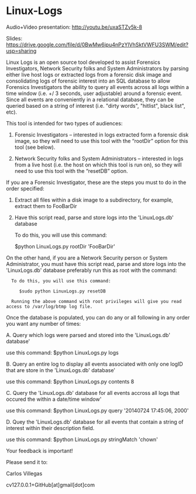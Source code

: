 Linux-Logs
==========

Audio+Video presentation: http://youtu.be/uxaSTZv5k-8

Slides: https://drive.google.com/file/d/0BwMw6ipu4nPzYlVhSktVWFU3SWM/edit?usp=sharing

Linux Logs is an open source tool developed to assist Forensics Investigators, Network Security folks and 
System Administrators by parsing either live host logs or extracted logs from a forensic disk image and 
consolidating logs of forensic interest into an SQL database to allow Forensics Investigators the ability 
to query all events across all logs within a time window (i.e. +/­ 3 seconds, user adjustable) around a 
forensic event. Since all events are conveniently in a relational database, they can be queried based on 
a string of interest (i.e. "dirty words", "hitlist", black list", etc).

This tool is intended for two types of audiences: 

1) Forensic Investigators – interested in logs extracted form a forensic disk image, so they will need to 
use this tool with the “­­rootDir” option for this tool (see below).

2) Network Security folks and System Administrators – interested in logs from a live host (i.e. the host 
on which this tool is run on), so they will need to use this tool with the “­­resetDB” option.


If you are a Forensic Investigator, these are the steps you must to do in the order specified:

   1. Extract all files within a disk image to a subdirectory, for example, extract them to FooBarDir

   2. Have this script read, parse and store logs into the 'LinuxLogs.db' database

      To do this, you will use this command:  

         $python LinuxLogs.py ­­rootDir 'FooBarDir' 


On the other hand, if you are a Network Security person or System Administrator, you must have this script 
read, parse and store logs into the 'LinuxLogs.db' database preferably run this as root with the command:

      To do this, you will use this command:

         $sudo python LinuxLogs.py ­­resetDB 

      Running the above command with root privileges will give you read access to /var/log/btmp log file.


Once the database is populated, you can do any or all following in any order you want any number of times:

A. Query which logs were parsed and stored into the 'LinuxLogs.db' database'

   use this command:  $python LinuxLogs.py ­­logs 

B. Query an entire log to display all events associated with only one logID that are store in the 'LinuxLogs.db'
   database'

   use this command:  $python LinuxLogs.py ­­contents 8 

C. Query the 'LinuxLogs.db' database for all events accross all logs that occured the within a date/time window'

   use this command:  $python LinuxLogs.py ­­query '2014­07­24 17:45:06, 2000'

D. Quey the 'LinuxLogs.db' database for all events that contain a string of interest within their description field.

   use this command:  $python LinuxLogs.py ­­stringMatch 'chown'


Your feedback is important! 

Please send it to:

Carlos Villegas

cv127.0.0.1+GitHub[at]gmail[dot]com
